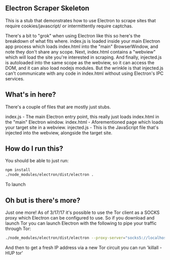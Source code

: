 ## Electron Scraper Skeleton

This is a stub that demonstrates how to use Electron to scrape sites that require cookies/javascript/ or intermittently require captchas.

There's a bit to "grok" when using Electron like this so here's the breakdown of what fits where. index.js is loaded inside your main Electron app process which loads index.html into the "main" BrowserWindow, and note they don't share any scope. Next, index.html contains a "webview" which will load the site you're interested in scraping. And finally, injected.js is autoloaded into the same scope as the webview, so it can access the DOM, and it can also load nodejs modules. But the wrinkle is that injected.js can't communicate with any code in index.html without using Electron's IPC services.

## What's in here?

There's a couple of files that are mostly just stubs.

index.js - The main Electron entry point, this really just loads index.html in the "main" Electron window.
index.html - Aforementioned page which loads your target site in a webview.
injected.js - This is the JavaScript file that's injected into the webview, alongside the target site.  

## How do I run this?

You should be able to just run:

```bash
npm install
./node_modules/electron/dist/electron .
```

To launch

## Oh but is there's more?
Just one more! As of 3/17/17 it's possible to use the Tor client as a SOCKS proxy which Electron can be configured to use. So if you download and launch Tor you can launch Electron with the following to pipe your traffic through Tor:

```bash
./node_modules/electron/dist/electron --proxy-server="socks5://localhost:9150" .
```

And then to get a fresh IP address via a new Tor circuit you can run 'killall -HUP tor'
